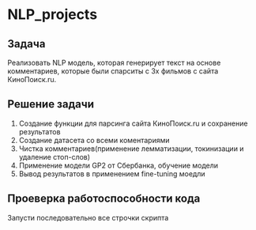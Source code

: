 # NLP_projects
## Задача
Реализовать NLP модель, которая генерирует текст на основе комментариев, которые были спарситы с 3х фильмов с сайта КиноПоиск.ru.
## Решение задачи
1) Создание функции для парсинга сайта КиноПоиск.ru и сохранение результатов
2) Создание датасета со всеми коментариями
3) Чистка комментариев(применение лемматизации, токинизации и удаление стоп-слов)
4) Применение модели GP2 от Сбербанка, обучение модели 
6) Вывод результатов в применением fine-tuning моедли
## Проеверка работоспособности кода
Запусти последовательно все строчки скрипта
